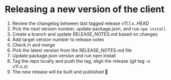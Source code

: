# Releasing a new version of the client

1. Review the changelog between last tagged release v11.1.x..HEAD
2. Pick the next version number, update package.json, and run `npm install`
3. Create a branch and update RELEASE_NOTES.md based on changes
4. Add target version number to release notes
5. Check in and merge
6. Pick the latest version from the RELEASE_NOTES.md file
7. Update package.json version and run npm install
8. Tag the repo locally and push the tag, align the release (git tag -s v11.x.x)
9. The new release will be built and published 🎉
